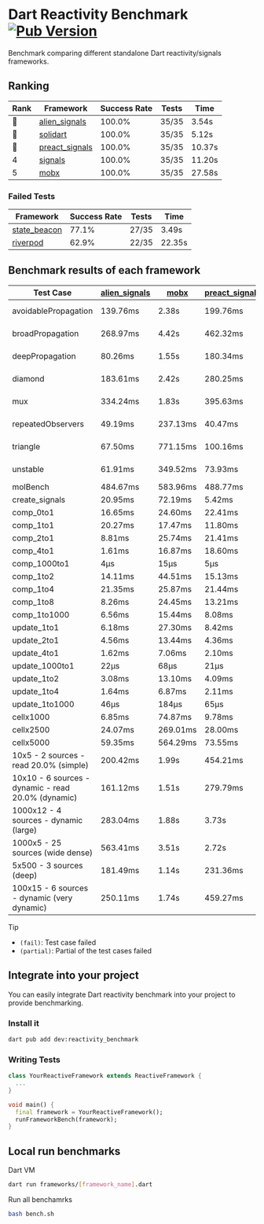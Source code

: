 # Dart Reactivity Benchmark [![Pub Version](https://img.shields.io/pub/v/reactivity_benchmark)](https://pub.dev/packages/reactivity_benchmark)

Benchmark comparing different standalone Dart reactivity/signals frameworks.

## Ranking

<!-- ranking start -->
| Rank | Framework | Success Rate | Tests | Time |
|------|-----------|--------------|-------|------|
| 🥇 | [alien_signals](https://github.com/medz/alien-signals-dart) | 100.0% | 35/35 | 3.54s |
| 🥈 | [solidart](https://github.com/nank1ro/solidart) | 100.0% | 35/35 | 5.12s |
| 🥉 | [preact_signals](https://pub.dev/packages/preact_signals) | 100.0% | 35/35 | 10.37s |
| 4 | [signals](https://github.com/rodydavis/signals.dart) | 100.0% | 35/35 | 11.20s |
| 5 | [mobx](https://github.com/mobxjs/mobx.dart) | 100.0% | 35/35 | 27.58s |

<!-- ranking end -->

### **Failed Tests**

<!-- fail start -->
| Framework | Success Rate | Tests | Time |
|-----------|--------------|-------|------|
| [state_beacon](https://github.com/jinyus/dart_beacon) | 77.1% | 27/35 | 3.49s |
| [riverpod](https://github.com/rrousselGit/riverpod) | 62.9% | 22/35 | 22.35s |

<!-- fail end -->

## Benchmark results of each framework

<!-- test-case start -->
| Test Case | [alien_signals](https://github.com/medz/alien-signals-dart) | [mobx](https://github.com/mobxjs/mobx.dart) | [preact_signals](https://pub.dev/packages/preact_signals) | [riverpod](https://github.com/rrousselGit/riverpod) | [signals](https://github.com/rodydavis/signals.dart) | [solidart](https://github.com/nank1ro/solidart) | [state_beacon](https://github.com/jinyus/dart_beacon) |
|---|---|---|---|---|---|---|---|
| avoidablePropagation | 139.76ms | 2.38s | 199.76ms | 1.46s | 211.73ms | 237.70ms | 166.69ms (fail) |
| broadPropagation | 268.97ms | 4.42s | 462.32ms | 81.30ms (fail) | 460.13ms | 443.54ms | 6.40ms (fail) |
| deepPropagation | 80.26ms | 1.55s | 180.34ms | 1.88s (fail) | 179.66ms | 130.13ms | 141.40ms (fail) |
| diamond | 183.61ms | 2.42s | 280.25ms | 2.54s (fail) | 281.43ms | 312.05ms | 190.26ms (fail) |
| mux | 334.24ms | 1.83s | 395.63ms | 559.63ms (fail) | 407.62ms | 399.32ms | 192.28ms (fail) |
| repeatedObservers | 49.19ms | 237.13ms | 40.47ms | 410.87ms (fail) | 46.19ms | 87.39ms | 52.64ms (fail) |
| triangle | 67.50ms | 771.15ms | 100.16ms | 887.46ms (fail) | 101.46ms | 94.38ms | 83.39ms (fail) |
| unstable | 61.91ms | 349.52ms | 73.93ms | 648.16ms (fail) | 75.88ms | 102.40ms | 342.22ms (fail) |
| molBench | 484.67ms | 583.96ms | 488.77ms | 11.30ms | 486.98ms | 496.69ms | 1.24ms |
| create_signals | 20.95ms | 72.19ms | 5.42ms | 23.85ms | 25.70ms | 76.96ms | 62.20ms |
| comp_0to1 | 16.65ms | 24.60ms | 22.41ms | 14.84ms | 11.68ms | 25.00ms | 55.44ms |
| comp_1to1 | 20.27ms | 17.47ms | 11.80ms | 23.97ms | 26.83ms | 36.68ms | 56.92ms |
| comp_2to1 | 8.81ms | 25.74ms | 21.41ms | 26.31ms | 8.72ms | 30.43ms | 39.02ms |
| comp_4to1 | 1.61ms | 16.87ms | 18.60ms | 3.92ms | 2.90ms | 42.04ms | 16.64ms |
| comp_1000to1 | 4μs | 15μs | 5μs | 6μs | 5μs | 14μs | 43μs |
| comp_1to2 | 14.11ms | 44.51ms | 15.13ms | 15.43ms | 19.82ms | 33.23ms | 47.71ms |
| comp_1to4 | 21.35ms | 25.87ms | 21.44ms | 26.14ms | 13.37ms | 32.31ms | 45.76ms |
| comp_1to8 | 8.26ms | 24.45ms | 13.21ms | 8.90ms | 6.92ms | 19.56ms | 45.36ms |
| comp_1to1000 | 6.56ms | 15.44ms | 8.08ms | 4.40ms | 4.43ms | 14.28ms | 41.09ms |
| update_1to1 | 6.18ms | 27.30ms | 8.42ms | 83.36ms | 10.31ms | 14.57ms | 6.04ms |
| update_2to1 | 4.56ms | 13.44ms | 4.36ms | 42.74ms | 4.54ms | 7.17ms | 3.08ms |
| update_4to1 | 1.62ms | 7.06ms | 2.10ms | 19.94ms | 2.58ms | 3.67ms | 1.53ms |
| update_1000to1 | 22μs | 68μs | 21μs | 179μs | 25μs | 36μs | 15μs |
| update_1to2 | 3.08ms | 13.10ms | 4.09ms | 41.91ms | 4.61ms | 7.33ms | 3.03ms |
| update_1to4 | 1.64ms | 6.87ms | 2.11ms | 20.29ms | 2.54ms | 3.61ms | 1.53ms |
| update_1to1000 | 46μs | 184μs | 65μs | 93μs | 43μs | 150μs | 431μs |
| cellx1000 | 6.85ms | 74.87ms | 9.78ms | N/A | 9.85ms | 9.28ms | 5.25ms |
| cellx2500 | 24.07ms | 269.01ms | 28.00ms | N/A | 35.29ms | 28.05ms | 28.55ms |
| cellx5000 | 59.35ms | 564.29ms | 73.55ms | N/A | 74.69ms | 71.85ms | 59.45ms |
| 10x5 - 2 sources - read 20.0% (simple) | 200.42ms | 1.99s | 454.21ms | 2.20s | 502.26ms | 317.66ms | 253.18ms |
| 10x10 - 6 sources - dynamic - read 20.0% (dynamic) | 161.12ms | 1.51s | 279.79ms | 1.46s (partial) | 283.96ms | 218.53ms | 198.77ms |
| 1000x12 - 4 sources - dynamic (large) | 283.04ms | 1.88s | 3.73s | 2.53s (partial) | 3.76s | 444.12ms | 355.04ms |
| 1000x5 - 25 sources (wide dense) | 563.41ms | 3.51s | 2.72s | 4.18s | 3.43s | 815.16ms | 513.67ms |
| 5x500 - 3 sources (deep) | 181.49ms | 1.14s | 231.36ms | 1.38s | 224.84ms | 228.38ms | 206.49ms |
| 100x15 - 6 sources - dynamic (very dynamic) | 250.11ms | 1.74s | 459.27ms | 1.77s (partial) | 491.37ms | 336.08ms | 263.50ms |

<!-- test-case end -->

> [!TIP]
> - `(fail)`: Test case failed
> - `(partial)`: Partial of the test cases failed

## Integrate into your project

You can easily integrate Dart reactivity benchmark into your project to provide benchmarking.

### Install it

```bash
dart pub add dev:reactivity_benchmark
```

### Writing Tests

```dart
class YourReactiveFramework extends ReactiveFramework {
  ...
}

void main() {
  final framework = YourReactiveFramework();
  runFrameworkBench(framework);
}
```

## Local run benchmarks

Dart VM
```bash
dart run frameworks/[framework_name].dart
```

Run all benchamrks
```bash
bash bench.sh
```
